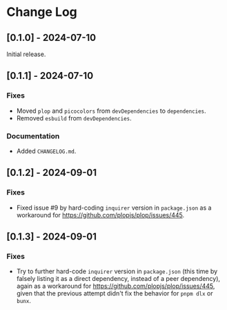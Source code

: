 # Change Log

## [0.1.0] - 2024-07-10

Initial release.

## [0.1.1] - 2024-07-10

### Fixes

-   Moved `plop` and `picocolors` from `devDependencies` to `dependencies`.
-   Removed `esbuild` from `devDependencies`.

### Documentation

-   Added `CHANGELOG.md`.

## [0.1.2] - 2024-09-01

### Fixes

-   Fixed issue #9 by hard-coding `inquirer` version in `package.json` as a
    workaround for https://github.com/plopjs/plop/issues/445.

## [0.1.3] - 2024-09-01

### Fixes

-   Try to further hard-code `inquirer` version in `package.json` (this time by
    falsely listing it as a direct dependency, instead of a peer dependency),
    again as a workaround for https://github.com/plopjs/plop/issues/445, given
    that the previous attempt didn't fix the behavior for `pnpm dlx` or `bunx`.
